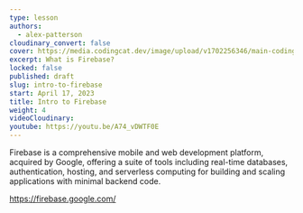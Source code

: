```yaml
---
type: lesson
authors:
  - alex-patterson
cloudinary_convert: false
cover: https://media.codingcat.dev/image/upload/v1702256346/main-codingcatdev-photo/courses/sveltekit-firebase/intro-to-firebase/sveltekit-firebase-intro-firebase.png
excerpt: What is Firebase?
locked: false
published: draft
slug: intro-to-firebase
start: April 17, 2023
title: Intro to Firebase
weight: 4
videoCloudinary:
youtube: https://youtu.be/A74_vDWTF0E
---
```


Firebase is a comprehensive mobile and web development platform, acquired by Google, offering a suite of tools including real-time databases, authentication, hosting, and serverless computing for building and scaling applications with minimal backend code.

https://firebase.google.com/
